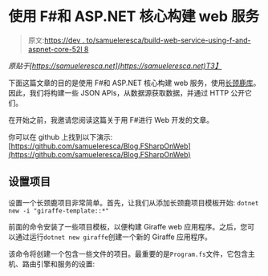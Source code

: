 # 使用 F#和 ASP.NET 核心构建 web 服务

> 原文:[https://dev . to/samueleresca/build-web-service-using-f-and-aspnet-core-52l 8](https://dev.to/samueleresca/build-web-service-using-f-and-aspnet-core-52l8)

*原贴于[https://samueleresca.net](https://samueleresca.net)T3】*

下面这篇文章的目的是使用 F#和 ASP.NET 核心构建 web 服务，使用[长颈鹿库](https://github.com/dustinmoris/Giraffe)。因此，我们将构建一些 JSON APIs，从数据源获取数据，并通过 HTTP 公开它们。

在开始之前，我邀请您阅读这篇关于用 F#进行 Web 开发的文章。

你可以在 github 上找到以下演示:[https://github.com/samueleresca/Blog.FSharpOnWeb](https://github.com/samueleresca/Blog.FSharpOnWeb)

## 设置项目

设置一个长颈鹿项目非常简单。首先，让我们从添加长颈鹿项目模板开始:
`dotnet new -i "giraffe-template::*"`

前面的命令安装了一些项目模板，以便构建 Giraffe web 应用程序。之后，您可以通过运行`dotnet new giraffe`创建一个新的 Giraffe 应用程序。

该命令将创建一个包含一些文件的项目。最重要的是`Program.fs`文件，它包含主机、路由引擎和服务的设置: